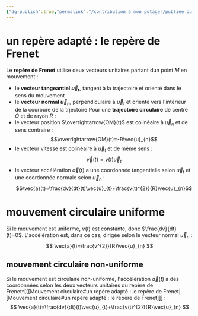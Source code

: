 ```yaml
---
{"dg-publish":true,"permalink":"/contribution à mon potager/publiée ou presque/cours lycée/Mouvement circulaire/"}
---
```


# un repère adapté : le repère de Frenet
Le **repère de Frenet** utilise deux vecteurs unitaires partant dun point $M$ en mouvement : 
- le **vecteur tangeantiel $\vec{u}_{t}$**, tangent à la trajectoire et orienté dans le sens du mouvement
- le **vecteur normal $\vec{u}_{n}$**, perpendiculaire à $\vec{u}_{t}$ et orienté vers l'intérieur de la courbure de la trjectoire 
Pour une **trajectoire circulaire** de centre $O$ et de rayon $R$ : 
- le vecteur position $\overrightarrow{OM}(t)$ est colinéaire à $\vec{u}_{n}$ et de sens contraire : $$\overrightarrow{OM}(t)=-R\vec{u}_{n}$$
- le vecteur vitesse est colinéaire à $\vec{u}_{t}$ et de même sens : $$\vec{v}(t)=v(t)\vec{u}_{t}$$
- le vecteur accélération $\vec{a}(t)$ a une coordonnée tangentielle selon $\vec{u}_{t}$ et une coordonnée normale selon $\vec{u}_{n}$ : $$\vec{a}(t)=\frac{dv}{dt}(t)\vec{u}_{t}+\frac{v(t)^{2}}{R}\vec{u}_{n}$$
# mouvement circulaire uniforme
Si le mouvement est uniforme, $v(t)$ est constante, donc $\frac{dv}{dt}(t)=0$.
L'accélération est, dans ce cas, dirigée selon le vecteur normal $\vec{u}_{n}$ : 
$$
\vec{a}(t)=\frac{v^{2}}{R}\vec{u}_{n}
$$
## mouvement circulaire non-uniforme
Si le mouvement est circulaire non-uniforme, l'accélération $\vec{a}(t)$ a des coordonnées selon les deux vecteurs unitaires du repère de Frenet^[[[Mouvement circulaire#un repère adapté : le repère de Frenet\|[Mouvement circulaire#un repère adapté : le repère de Frenet]]] : 
$$
\vec{a}(t)=\frac{dv}{dt}(t)\vec{u}_{t}+\frac{v(t)^{2}}{R}\vec{u}_{n}
$$